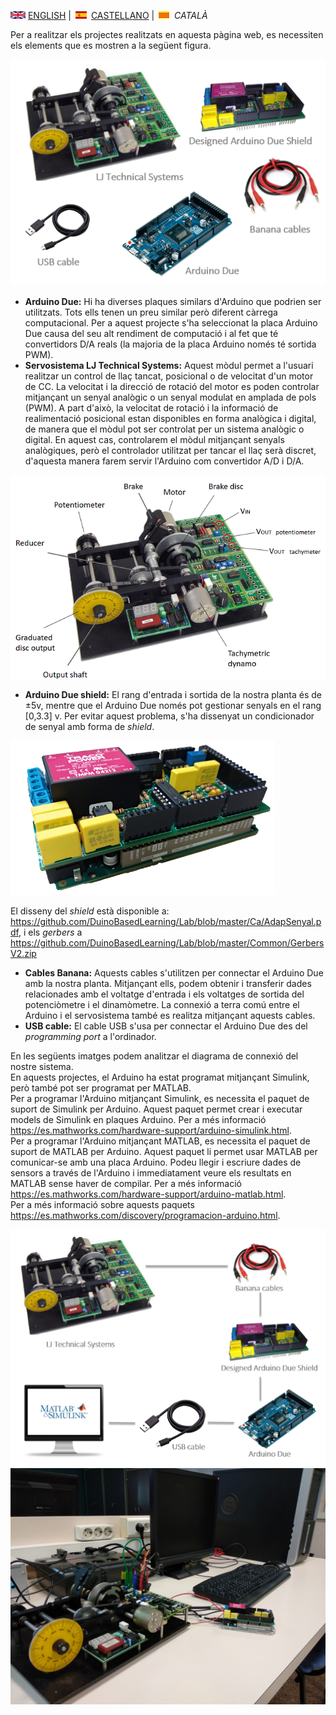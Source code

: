 <img src="en.png" alt="English"> [ENGLISH](equipment.md) | <img src="es.png" alt="Castellano"> [CASTELLANO](equipo.md) | <img src="ca.png" alt="Català"> *CATALÀ*

Per a realitzar els projectes realitzats en aquesta pàgina web, es necessiten els elements que es mostren a la següent figura.

![Equipment](equipment.PNG)

<ul>
  <li><b>Arduino Due:</b> Hi ha diverses plaques similars d'Arduino que podrien ser utilitzats. Tots ells tenen un preu similar però diferent càrrega computacional. Per a aquest projecte s'ha seleccionat la placa Arduino Due causa del seu alt rendiment de computació i al fet que té convertidors D/A reals (la majoria de la placa Arduino només té sortida PWM).
  </li>
  <li><b>Servosistema LJ Technical Systems:</b> Aquest mòdul permet a l'usuari realitzar un control de llaç tancat, posicional o de velocitat d'un motor de CC.
    La velocitat i la direcció de rotació del motor es poden controlar mitjançant un senyal analògic o un senyal modulat en amplada de pols (PWM).
    A part d'això, la velocitat de rotació i la informació de realimentació posicional estan disponibles en forma analògica i digital, de manera que el mòdul pot ser controlat per un sistema analògic o digital. En aquest cas, controlarem el mòdul mitjançant senyals analògiques, però el controlador utilitzat per tancar el llaç serà discret, d'aquesta manera farem servir l'Arduino com convertidor A/D i D/A.</li>
</ul>   

![Motor](motorra2.png)

<ul>
  <li><b>Arduino Due shield:</b> El rang d'entrada i sortida de la nostra planta és de ±5v, mentre que el Arduino Due només pot gestionar senyals en el rang [0,3.3] v. Per evitar aquest problema, s'ha dissenyat un condicionador de senyal amb forma de <i>shield</i>. </li>
</ul>   

![DueShield](shield.png)


El disseny del *shield* està disponible a: <https://github.com/DuinoBasedLearning/Lab/blob/master/Ca/AdapSenyal.pdf>, i els *gerbers* a <https://github.com/DuinoBasedLearning/Lab/blob/master/Common/GerbersV2.zip>


<ul>
  <li><b>Cables Banana:</b> Aquests cables s'utilitzen per connectar el Arduino Due amb la nostra planta. Mitjançant ells, podem obtenir i transferir dades relacionades amb el voltatge d'entrada i els voltatges de sortida del potenciòmetre i el dinamòmetre. La connexió a terra comú entre el Arduino i el servosistema també es realitza mitjançant aquests cables.</li>
  <li><b>USB cable:</b> El cable USB s'usa per connectar el Arduino Due des del <i>programming port</i> a l'ordinador.</li>
</ul>  

En les següents imatges podem analitzar el diagrama de connexió del nostre sistema. <br>
En aquests projectes, el Arduino ha estat programat mitjançant Simulink, però també pot ser programat per MATLAB. <br>
  Per a programar l'Arduino mitjançant Simulink, es necessita el paquet de suport de Simulink per Arduino. Aquest paquet permet crear i executar models de Simulink en plaques Arduino. Per a més informació <https://es.mathworks.com/hardware-support/arduino-simulink.html>. <br>
 Per a programar l'Arduino mitjançant MATLAB, es necessita el paquet de suport de MATLAB per Arduino. Aquest paquet li permet usar MATLAB per comunicar-se amb una placa Arduino. Podeu llegir i escriure dades de sensors a través de l'Arduino i immediatament veure els resultats en MATLAB sense haver de compilar. Per a més informació <https://es.mathworks.com/hardware-support/arduino-matlab.html>. <br>
  Per a més informació sobre aquests paquets <https://es.mathworks.com/discovery/programacion-arduino.html>.


![ConnectionDiagram](Connection.PNG)
![Desktop](desktop.jpg)
